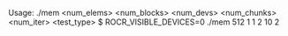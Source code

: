 Usage: ./mem <num_elems> <num_blocks> <num_devs> <num_chunks> <num_iter> <test_type>
$ ROCR_VISIBLE_DEVICES=0 ./mem 512 1 1 2 10 2